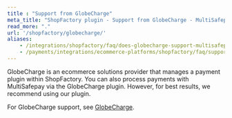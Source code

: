 ```yaml
---
title : "Support from GlobeCharge"
meta_title: "ShopFactory plugin - Support from GlobeCharge - MultiSafepay Docs"
read_more: "."
url: '/shopfactory/globecharge/'
aliases: 
    - /integrations/shopfactory/faq/does-globecharge-support-multisafepay/
    - /payments/integrations/ecommerce-platforms/shopfactory/faq/support-from-globecharge/
---
```


GlobeCharge is an ecommerce solutions provider that manages a payment plugin within ShopFactory. You can also process payments with MultiSafepay via the GlobeCharge plugin. However, for best results, we recommend using our plugin. 

For GlobeCharge support, see [GlobeCharge](https://www.globecharge.com).


